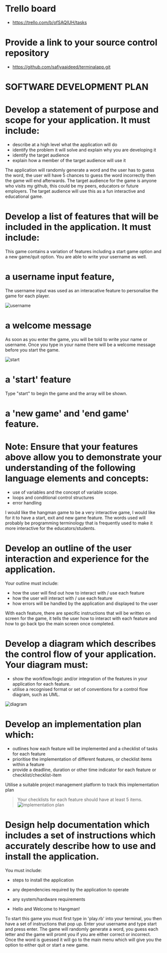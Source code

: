 # Trello board 
- https://trello.com/b/ofSAQIUH/tasks

# Provide a link to your source control repository	
- https://github.com/safiyaaideed/terminalapp.git

                                                                                                                                         

# SOFTWARE DEVELOPMENT PLAN
# Develop a statement of purpose and scope for your application. It must include:
- describe at a high level what the application will do
- identify the problem it will solve and explain why you are developing it
- identify the target audience
- explain how a member of the target audience will use it

The application will randomly generate a word and the user has to guess the word, the user will have 5 chances to guess the word incorrectly then the game will end afterwards. The target audience for the game is anyone who visits my github, this could be my peers, educators or future employers. The target audience will use this as a fun interactive and educational game.


# Develop a list of features that will be included in the application. It must include:

This game contains a variation of features including a start game option and a new game/quit option. You are able to write your username as well.

# a username input feature, 

The username input was used as an interacative feature to personalise the game for each player.

![username](usernamepng)

# a welcome message 
As soon as you enter the game, you will be told to write your name or username. Once you type in your name there will be a welcome message before you start the game.

![start](start.png)

# a 'start' feature 

Type "start" to begin the game and the array will be shown.

# a 'new game' and 'end game' feature.




# Note: Ensure that your features above allow you to demonstrate your understanding of the following language elements and concepts:
- use of variables and the concept of variable scope.
- loops and conditional control structures
- error handling


I would like the hangman game to be a very interactive game, I would like for it to have a start, exit and new game feature. The words used will probably be programming terminology that is frequently used to make it more interactive for the educators/students.

# Develop an outline of the user interaction and experience for the application.
Your outline must include:
- how the user will find out how to interact with / use each feature
- how the user will interact with / use each feature
- how errors will be handled by the application and displayed to the user

With each feature, there are specific instructions that will be written on screen for the game, it tells the user how to interact with each feature and how to go back tpo the main screen once completed.


# Develop a diagram which describes the control flow of your application. Your diagram must:
- show the workflow/logic and/or integration of the features in your application for each feature.
- utilise a recognised format or set of conventions for a control flow diagram, such as UML.

![diagram](diagram.png) 

# Develop an implementation plan which:
- outlines how each feature will be implemented and a checklist of tasks for each feature
- prioritise the implementation of different features, or checklist items within a feature
- provide a deadline, duration or other time indicator for each feature or checklist/checklist-item

Utilise a suitable project management platform to track this implementation plan

> Your checklists for each feature should have at least 5 items.
![implementation plan](plan.png) 

 # Design help documentation which includes a set of instructions which accurately describe how to use and install the application.

You must include:
- steps to install the application
- any dependencies required by the application to operate
- any system/hardware requirements


- Hello and Welcome to Hangman!

To start this game you must first type in 'play.rb' into your terminal, you then have a set of instructions that pop up. Enter your username and type start and press enter. The game will randomly generate a word, you guess each letter and the game will promt you if you are either correct or incorrect. Once the word is guessed it will go to the main menu which will give you the option to either quit or start a new game.